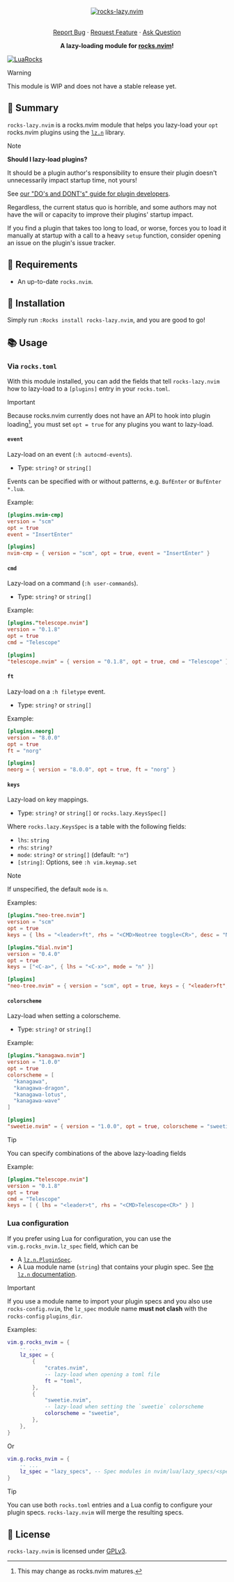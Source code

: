 <!-- markdownlint-disable -->
<br />
<div align="center">
  <a href="https://github.com/nvim-neorocks/rocks-lazy.nvim">
    <img src="./rocks-header.svg" alt="rocks-lazy.nvim">
  </a>
  <p align="center">
    <!-- <br /> -->
    <!-- <a href="./doc/rocks-lazy.txt"><strong>Explore the docs »</strong></a> -->
    <!-- <br /> -->
    <br />
    <a href="https://github.com/nvim-neorocks/rocks-lazy.nvim/issues/new?assignees=&labels=bug">Report Bug</a>
    ·
    <a href="https://github.com/nvim-neorocks/rocks-lazy.nvim/issues/new?assignees=&labels=enhancement">Request Feature</a>
    ·
    <a href="https://github.com/nvim-neorocks/rocks.nvim/discussions/new?category=q-a">Ask Question</a>
  </p>
  <p>
    <strong>
      A lazy-loading module for <a href="https://github.com/nvim-neorocks/rocks.nvim/">rocks.nvim</a>!
    </strong>
  </p>
</div>
<!-- markdownlint-restore -->

[![LuaRocks][luarocks-shield]][luarocks-url]

> [!WARNING]
>
> This module is WIP and does not have a stable release yet.

## :star2: Summary

`rocks-lazy.nvim` is a rocks.nvim module that helps you lazy-load
your `opt` rocks.nvim plugins
using the [`lz.n`](https://github.com/nvim-neorocks/lz.n) library.

> [!NOTE]
>
> **Should I lazy-load plugins?**
>
> It should be a plugin author's responsibility to ensure their plugin doesn't
> unnecessarily impact startup time, not yours!
>
> See [our "DO's and DONT's" guide for plugin developers](https://github.com/nvim-neorocks/nvim-best-practices?tab=readme-ov-file#sleeping_bed-lazy-loading).
>
> Regardless, the current status quo is horrible, and some authors may
> not have the will or capacity to improve their plugins' startup impact.
>
> If you find a plugin that takes too long to load,
> or worse, forces you to load it manually at startup with a
> call to a heavy `setup` function,
> consider opening an issue on the plugin's issue tracker.

## :pencil: Requirements

- An up-to-date `rocks.nvim`.

## :hammer: Installation

Simply run `:Rocks install rocks-lazy.nvim`,
and you are good to go!

## :books: Usage

### Via `rocks.toml`

With this module installed, you can add the fields that tell `rocks-lazy.nvim`
how to lazy-load to a `[plugins]` entry in your `rocks.toml`.

> [!IMPORTANT]
>
> Because rocks.nvim currently does not have an API to hook into plugin loading[^1],
> you must set `opt = true` for any plugins you want to lazy-load.

[^1]: This may change as rocks.nvim matures.

#### `event`

Lazy-load on an event (`:h autocmd-events`).

- Type: `string?` or `string[]`

Events can be specified with or without patterns, e.g.
`BufEnter` or `BufEnter *.lua`.

Example:

```toml
[plugins.nvim-cmp]
version = "scm"
opt = true
event = "InsertEnter"
```

```toml
[plugins]
nvim-cmp = { version = "scm", opt = true, event = "InsertEnter" }
```

#### `cmd`

Lazy-load on a command (`:h user-commands`).

- Type: `string?` or `string[]`

Example:

```toml
[plugins."telescope.nvim"]
version = "0.1.8"
opt = true
cmd = "Telescope"
```

```toml
[plugins]
"telescope.nvim" = { version = "0.1.8", opt = true, cmd = "Telescope" }
```

#### `ft`

Lazy-load on a `:h filetype` event.

- Type: `string?` or `string[]`

Example:

```toml
[plugins.neorg]
version = "8.0.0"
opt = true
ft = "norg"
```

```toml
[plugins]
neorg = { version = "8.0.0", opt = true, ft = "norg" }
```

#### `keys`

Lazy-load on key mappings.

- Type: `string?` or `string[]` or `rocks.lazy.KeysSpec[]`

Where `rocks.lazy.KeysSpec` is a table with the following fields:

- `lhs`: `string`
- `rhs`: `string?`
- `mode`: `string?` or `string[]` (default: `"n"`)
- `[string]`: Options, see `:h vim.keymap.set`

> [!NOTE]
>
> If unspecified, the default `mode` is `n`.

Examples:

```toml
[plugins."neo-tree.nvim"]
version = "scm"
opt = true
keys = { lhs = "<leader>ft", rhs = "<CMD>Neotree toggle<CR>", desc = "NeoTree toggle" }

[plugins."dial.nvim"]
version = "0.4.0"
opt = true
keys = ["<C-a>", { lhs = "<C-x>", mode = "n" }]
```

```toml
[plugins]
"neo-tree.nvim" = { version = "scm", opt = true, keys = { "<leader>ft", "<CMD>Neotree toggle<CR>", desc = "NeoTree toggle" } }
```

#### `colorscheme`

Lazy-load when setting a colorscheme.

- Type: `string?` or `string[]`

Example:

```toml
[plugins."kanagawa.nvim"]
version = "1.0.0"
opt = true
colorscheme = [
  "kanagawa",
  "kanagawa-dragon",
  "kanagawa-lotus",
  "kanagawa-wave"
]
```

```toml
[plugins]
"sweetie.nvim" = { version = "1.0.0", opt = true, colorscheme = "sweetie" }
```

> [!TIP]
>
> You can specify combinations of the above lazy-loading fields
>
> Example:
>
> ```toml
> [plugins."telescope.nvim"]
> version = "0.1.8"
> opt = true
> cmd = "Telescope"
> keys = [ { lhs = "<leader>t", rhs = "<CMD>Telescope<CR>" } ]
> ```

### Lua configuration

If you prefer using Lua for configuration,
you can use the `vim.g.rocks_nvim.lz_spec` field, which can be

- A [`lz.n.PluginSpec`](https://github.com/nvim-neorocks/lz.n?tab=readme-ov-file#plugin-spec).
- A Lua module name (`string`) that contains your plugin spec.
  See [the `lz.n` documentation](https://github.com/nvim-neorocks/lz.n?tab=readme-ov-file#structuring-your-plugins).

> [!IMPORTANT]
>
> If you use a module name to import your plugin specs
> and you also use `rocks-config.nvim`,
> the `lz_spec` module name **must not clash** with the `rocks-config` `plugins_dir`.

Examples:

```lua
vim.g.rocks_nvim = {
    -- ...
    lz_spec = {
        {
            "crates.nvim",
            -- lazy-load when opening a toml file
            ft = "toml",
        },
        {
            "sweetie.nvim",
            -- lazy-load when setting the `sweetie` colorscheme
            colorscheme = "sweetie",
        },
    },
}
```

Or

```lua
vim.g.rocks_nvim = {
    -- ...
    lz_spec = "lazy_specs", -- Spec modules in nvim/lua/lazy_specs/<spec>.lua
}
```

> [!TIP]
>
> You can use both `rocks.toml` entries and a Lua config to configure
> your plugin specs.
> `rocks-lazy.nvim` will merge the resulting specs.

## :book: License

`rocks-lazy.nvim` is licensed under [GPLv3](./LICENSE).

[luarocks-shield]: https://img.shields.io/luarocks/v/neorocks/rocks-lazy.nvim?logo=lua&color=purple&style=for-the-badge
[luarocks-url]: https://luarocks.org/modules/neorocks/rocks-lazy.nvim
